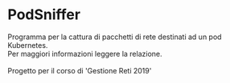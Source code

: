 # PodSniffer
Programma per la cattura di pacchetti di rete destinati ad un pod Kubernetes.\
Per maggiori informazioni leggere la relazione.\
\
Progetto per il corso di 'Gestione Reti 2019'
